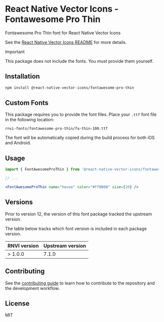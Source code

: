 # React Native Vector Icons - Fontawesome Pro Thin

Fontawesome Pro Thin font for React Native Vector Icons

See the [React Native Vector Icons README](../../README.md) for more details.

> [!IMPORTANT]
> This package does not include the fonts. You must provide them yourself.

## Installation

```sh
npm install @react-native-vector-icons/fontawesome-pro-thin
```

## Custom Fonts

This package requires you to provide the font files. Place your `.ttf` font
file in the following location:

```
rnvi-fonts/fontawesome-pro-thin/fa-thin-100.ttf
```

The font will be automatically copied during the build process for both iOS and
Android.

## Usage

```jsx
import { FontAwesomeProThin } from '@react-native-vector-icons/fontawesome-pro-thin';

// ...

<FontAwesomeProThin name="house" color="#ff0000" size={20} />
```

## Versions

Prior to version 12, the version of this font package tracked the upstream version.

The table below tracks which font version is included in each package version.

| RNVI version | Upstream version |
| ------------ | ---------------- |
| &gt; 1.0.0 | 7.1.0 |

## Contributing

See the [contributing guide](../../CONTRIBUTING.md) to learn how to contribute to the repository and the development workflow.

## License

MIT
